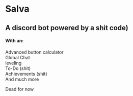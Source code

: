 # Salva
## A discord bot powered by a shit code)

<h4>With an:</h4>
Advanced button calculator<br>
Global Chat<br>
leveling<br>
To-Do (shit)<br>
Achievements (shit)<br>
And much more<br>

Dead for now 
